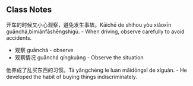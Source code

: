 
## Class Notes

开车的时候又小心观察，避免发生事故。Kāichē de shíhou yòu xiǎoxīn guānchá,bìmiǎnfāshēngshìgù. - When driving, observe carefully to avoid accidents.

- 观察 guānchá - observe
- 观察情况 guānchá qíngkuàng - Observe the situation

他养成了乱买东西的习惯。Tā yǎngchéng le luàn mǎidōngxī de xíguàn. - He developed the habit of buying things indiscriminately.